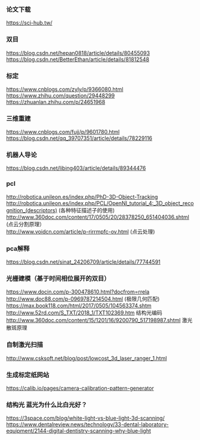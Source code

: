 ### 论文下载
https://sci-hub.tw/

### 双目
https://blog.csdn.net/hepan0818/article/details/80455093</br>
https://blog.csdn.net/BetterEthan/article/details/81812548

### 标定
https://www.cnblogs.com/zyly/p/9366080.html</br>
https://www.zhihu.com/question/29448299</br>
https://zhuanlan.zhihu.com/p/24651968

### 三维重建
https://www.cnblogs.com/fujj/p/9601780.html</br>
https://blog.csdn.net/qq_39707351/article/details/78229116

### 机器人导论
https://blog.csdn.net/libing403/article/details/89344476

### pcl 
http://robotica.unileon.es/index.php/PhD-3D-Object-Tracking</br>
http://robotica.unileon.es/index.php/PCL/OpenNI_tutorial_4:_3D_object_recognition_(descriptors)  (各种特征描述子的使用)</br>
http://www.360doc.com/content/17/0505/20/28378250_651404036.shtml (点云分割原理）</br>
http://www.voidcn.com/article/p-rirrmpfc-ov.html (点云处理)

### pca解释
https://blog.csdn.net/sinat_24206709/article/details/77744591


### 光栅建模（基于时间相位展开的双目）
https://www.docin.com/p-300478610.html?docfrom=rrela</br>
http://www.doc88.com/p-0969787214504.html (极限几何匹配)</br>
https://max.book118.com/html/2017/0505/104563374.shtm</br>
http://www.52rd.com/S_TXT/2018_1/TXT102369.htm 结构光编码 </br>
http://www.360doc.com/content/15/1201/16/9200790_517198987.shtml 激光散斑原理

### 自制激光扫描
http://www.csksoft.net/blog/post/lowcost_3d_laser_ranger_1.html

### 生成标定纸网站
https://calib.io/pages/camera-calibration-pattern-generator

### 结构光 蓝光为什么比白光好？
https://3space.com/blog/white-light-vs-blue-light-3d-scanning/ </br>
https://www.dentalreview.news/technology/33-dental-laboratory-equipment/2144-digital-dentistry-scanning-why-blue-light
